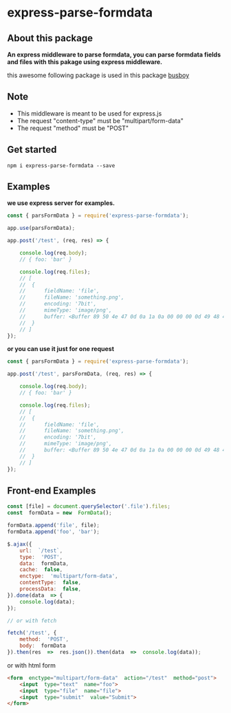 # express-parse-formdata

## About this package
**An express middleware to parse formdata,
you can parse formdata fields and files with this pakage using express middleware.**

this awesome following package is used in this package
[busboy](https://www.npmjs.com/package/busboy)


## Note

 - This middleware is meant to be used for express.js
 - The request "content-type" must be "multipart/form-data"
 - The request "method" must be "POST"

## Get started

	npm i express-parse-formdata --save

## Examples

**we use express server for examples.**

```javascript
const { parsFormData } = require('express-parse-formdata');

app.use(parsFormData);

app.post('/test', (req, res) => {

	console.log(req.body);
	// { foo: 'bar' }

	console.log(req.files);
	// [
	// 	{
	// 		fieldName: 'file',
	// 		fileName: 'something.png',
	// 		encoding: '7bit',
	// 		mimeType: 'image/png',
	// 		buffer: <Buffer 89 50 4e 47 0d 0a 1a 0a 00 00 00 0d 49 48 44 52 00 00 04 d8 00 00 02 bc 08 06 00 00 00 3d 03 02 0a 00 00 00 09 70 48 59 73 00 00 0b 13 00 00 0b 13 01 ... 491283 more bytes>
	// 	}
	// ]
});
```

**or you can use it just for one request**

```javascript
const { parsFormData } = require('express-parse-formdata');

app.post('/test', parsFormData, (req, res) => {

	console.log(req.body);
	// { foo: 'bar' }

	console.log(req.files);
	// [
	// 	{
	// 		fieldName: 'file',
	// 		fileName: 'something.png',
	// 		encoding: '7bit',
	// 		mimeType: 'image/png',
	// 		buffer: <Buffer 89 50 4e 47 0d 0a 1a 0a 00 00 00 0d 49 48 44 52 00 00 04 d8 00 00 02 bc 08 06 00 00 00 3d 03 02 0a 00 00 00 09 70 48 59 73 00 00 0b 13 00 00 0b 13 01 ... 491283 more bytes>
	// 	}
	// ]
});
```

## Front-end Examples

```javascript
const [file] = document.querySelector('.file').files;
const  formData = new  FormData();

formData.append('file', file);
formData.append('foo', 'bar');

$.ajax({
	url:  `/test`,
	type:  'POST',
	data:  formData,
	cache:  false,
	enctype:  'multipart/form-data',
	contentType:  false,
	processData:  false,
}).done(data  => {
	console.log(data);
});

// or with fetch

fetch('/test', {
	method:  'POST',
	body:  formData
}).then(res  =>  res.json()).then(data  =>  console.log(data)); 

```

or with html form 

```html
<form  enctype="multipart/form-data"  action="/test"  method="post">
	<input  type="text"  name="foo">
	<input  type="file"  name="file">
	<input  type="submit"  value="Submit">
</form>
```